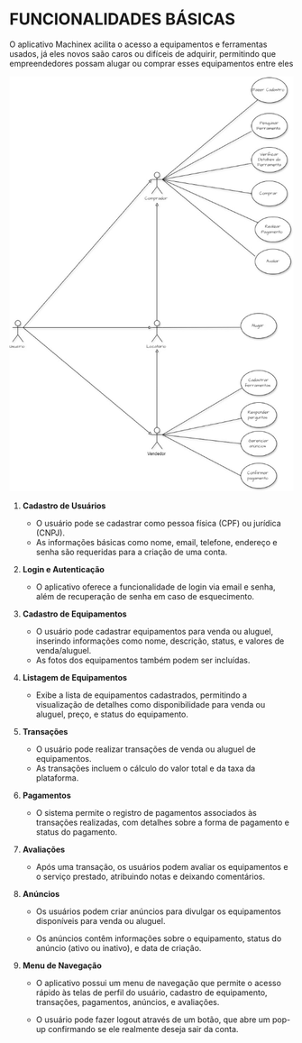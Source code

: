 # FUNCIONALIDADES BÁSICAS

O aplicativo Machinex acilita o acesso a equipamentos e ferramentas usados, já eles novos saão caros ou difíceis de adquirir, permitindo que empreendedores possam alugar ou comprar esses equipamentos entre eles

<!--Código para por imagens dentro da documentação -->
![Diagrama de caso de Uso](docs/diagrama.jpg)

1. **Cadastro de Usuários**
   - O usuário pode se cadastrar como pessoa física (CPF) ou jurídica (CNPJ).
   - As informações básicas como nome, email, telefone, endereço e senha são requeridas para a criação de uma conta.

2. **Login e Autenticação**
   - O aplicativo oferece a funcionalidade de login via email e senha, além de recuperação de senha em caso de esquecimento.

3. **Cadastro de Equipamentos**
   - O usuário pode cadastrar equipamentos para venda ou aluguel, inserindo informações como nome, descrição, status, e valores de venda/aluguel.
   - As fotos dos equipamentos também podem ser incluídas.

4. **Listagem de Equipamentos**
   - Exibe a lista de equipamentos cadastrados, permitindo a visualização de detalhes como disponibilidade para venda ou aluguel, preço, e status do equipamento.

5. **Transações**
   - O usuário pode realizar transações de venda ou aluguel de equipamentos.
   - As transações incluem o cálculo do valor total e da taxa da plataforma.

6. **Pagamentos**
   - O sistema permite o registro de pagamentos associados às transações realizadas, com detalhes sobre a forma de pagamento e status do pagamento.

7. **Avaliações**
   - Após uma transação, os usuários podem avaliar os equipamentos e o serviço prestado, atribuindo notas e deixando comentários.

8. **Anúncios**
   - Os usuários podem criar anúncios para divulgar os equipamentos disponíveis para venda ou aluguel.

   - Os anúncios contêm informações sobre o equipamento, status do anúncio (ativo ou inativo), e data de criação.

9. **Menu de Navegação**
   - O aplicativo possui um menu de navegação que permite o acesso rápido às telas de perfil do usuário, cadastro de equipamento, transações, pagamentos, anúncios, e avaliações.

   - O usuário pode fazer logout através de um botão, que abre um pop-up confirmando se ele realmente deseja sair da conta.